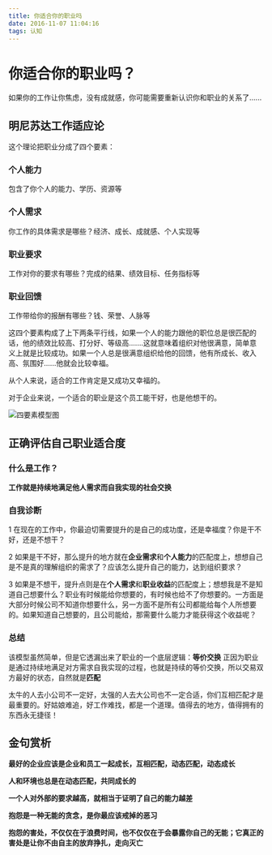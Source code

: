 ```yaml
---
title: 你适合你的职业吗
date: 2016-11-07 11:04:16
tags: 认知
---
```

# 你适合你的职业吗？

如果你的工作让你焦虑，没有成就感，你可能需要重新认识你和职业的关系了......
<!--more-->

## 明尼苏达工作适应论
这个理论把职业分成了四个要素：
### 个人能力
包含了你个人的能力、学历、资源等
### 个人需求
你工作的具体需求是哪些？经济、成长、成就感、个人实现等
### 职业要求
工作对你的要求有哪些？完成的结果、绩效目标、任务指标等
### 职业回馈
工作带给你的报酬有哪些？钱、荣誉、人脉等

这四个要素构成了上下两条平行线，如果一个人的能力跟他的职位总是很匹配的话，他的绩效比较高、打分好、等级高.......这就意味着组织对他很满意，简单意义上就是比较成功。如果一个人总是很满意组织给他的回馈，他有所成长、收入高、氛围好......他就会比较幸福。

从个人来说，适合的工作肯定是又成功又幸福的。

对于企业来说，一个适合的职业是这个员工能干好，也是他想干的。

![四要素模型图][1]

## 正确评估自己职业适合度
### 什么是工作？
**工作就是持续地满足他人需求而自我实现的社会交换**

### 自我诊断
1 在现在的工作中，你最迫切需要提升的是自己的成功度，还是幸福度？你是干不好，还是不想干？

2 如果是干不好，那么提升的地方就在**企业需求**和**个人能力**的匹配度上，想想自己是不是真的理解组织的需求了？应该怎么提升自己的能力，达到组织要求？

3 如果是不想干，提升点则是在**个人需求**和**职业收益**的匹配度上；想想我是不是知道自己想要什么？职业有时候能给你想要的，有时候也给不了你想要的。一方面是大部分时候公司不知道你想要什么，另一方面不是所有公司都能给每个人所想要的。如果知道自己想要的，且公司能给，那需要什么能力才能获得这个收益呢？

### 总结
该模型虽然简单，但是它透漏出来了职业的一个底层逻辑：**等价交换**
正因为职业是通过持续地满足对方需求自我实现的过程，也就是持续的等价交换，所以交易双方最好的状态，自然就是**匹配**

太牛的人去小公司不一定好，太强的人去大公司也不一定合适，你们互相匹配才是最重要的。好姑娘难追，好工作难找，都是一个道理。值得去的地方，值得拥有的东西永无捷径！

## 金句赏析
**最好的企业应该是企业和员工一起成长，互相匹配，动态匹配，动态成长**

**人和环境也总是在动态匹配，共同成长的**

**一个人对外部的要求越高，就相当于证明了自己的能力越差**

**抱怨是一种无能的贪念，是你最应该戒掉的恶习**

**抱怨的害处，不仅仅在于浪费时间，也不仅仅在于会暴露你自己的无能；它真正的害处是让你不由自主的放弃挣扎，走向灭亡**

  [1]: http://7xsh7v.com2.z0.glb.qiniucdn.com/%E8%81%8C%E4%B8%9A%E5%8F%91%E5%B1%95%E6%A8%A1%E5%9E%8B.png